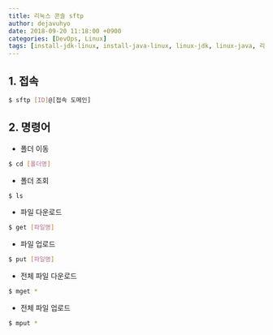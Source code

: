 ```yaml
---
title: 리눅스 콘솔 sftp
author: dejavuhyo
date: 2018-09-20 11:18:00 +0900
categories: [DevOps, Linux]
tags: [install-jdk-linux, install-java-linux, linux-jdk, linux-java, 리눅스-jdk-설치, 리눅스-java-설치, jdk-설치, java-설치]
---
```


## 1. 접속

```bash
$ sftp [ID]@[접속 도메인]
```

## 2. 명령어

* 폴더 이동

```bash
$ cd [폴더명]
```

* 폴더 조회

```bash
$ ls
```

* 파일 다운로드

```bash
$ get [파일명]
```

* 파일 업로드

```bash
$ put [파일명]
```

* 전체 파일 다운로드

```bash
$ mget *
```

* 전체 파일 업로드

```bash
$ mput *
```
